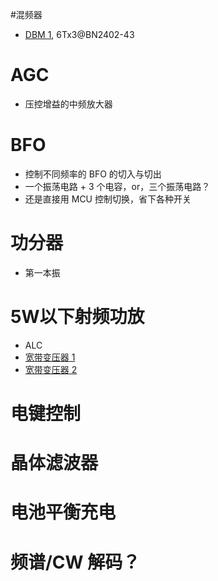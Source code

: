 #混频器
- [DBM 1](https://www.kitsandparts.com/drm.php), 6Tx3@BN2402-43
# AGC
- 压控增益的中频放大器

# BFO
- 控制不同频率的 BFO 的切入与切出
- 一个振荡电路 + 3 个电容，or，三个振荡电路？
- 还是直接用 MCU 控制切换，省下各种开关

# 功分器
- 第一本振

# 5W以下射频功放
- ALC
- [宽带变压器 1](https://pdfs.semanticscholar.org/6884/97c765571b6fc053a46aec8fdcb95346e016.pdf)
- [宽带变压器 2](https://cache.nxp.com/docs/en/application-note/AN749.pdf)

# 电键控制

# 晶体滤波器

# 电池平衡充电

# 频谱/CW 解码？
